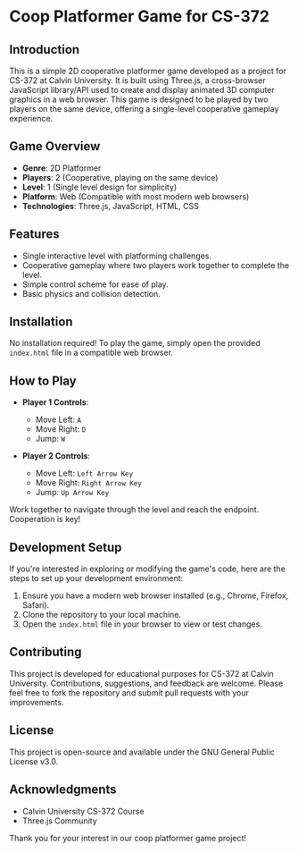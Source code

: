 # Coop Platformer Game for CS-372

## Introduction

This is a simple 2D cooperative platformer game developed as a project for CS-372 at Calvin University. It is built using Three.js, a cross-browser JavaScript library/API used to create and display animated 3D computer graphics in a web browser. This game is designed to be played by two players on the same device, offering a single-level cooperative gameplay experience.

## Game Overview

- **Genre**: 2D Platformer
- **Players**: 2 (Cooperative, playing on the same device)
- **Level**: 1 (Single level design for simplicity)
- **Platform**: Web (Compatible with most modern web browsers)
- **Technologies**: Three.js, JavaScript, HTML, CSS

## Features

- Single interactive level with platforming challenges.
- Cooperative gameplay where two players work together to complete the level.
- Simple control scheme for ease of play.
- Basic physics and collision detection.

## Installation

No installation required! To play the game, simply open the provided `index.html` file in a compatible web browser.

## How to Play

- **Player 1 Controls**:
  - Move Left: `A`
  - Move Right: `D`
  - Jump: `W`

- **Player 2 Controls**:
  - Move Left: `Left Arrow Key`
  - Move Right: `Right Arrow Key`
  - Jump: `Up Arrow Key`

Work together to navigate through the level and reach the endpoint. Cooperation is key!

## Development Setup

If you're interested in exploring or modifying the game's code, here are the steps to set up your development environment:

1. Ensure you have a modern web browser installed (e.g., Chrome, Firefox, Safari).
2. Clone the repository to your local machine.
3. Open the `index.html` file in your browser to view or test changes.

## Contributing

This project is developed for educational purposes for CS-372 at Calvin University. Contributions, suggestions, and feedback are welcome. Please feel free to fork the repository and submit pull requests with your improvements.

## License

This project is open-source and available under the GNU General Public License v3.0.

## Acknowledgments

- Calvin University CS-372 Course
- Three.js Community

Thank you for your interest in our coop platformer game project!
